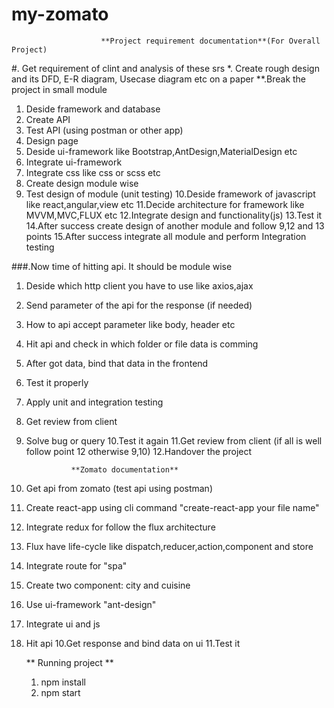# my-zomato

                        **Project requirement documentation**(For Overall Project)

#. Get requirement of clint and analysis of these srs
*. Create rough design and its DFD, E-R diagram, Usecase diagram etc on a paper
**.Break the project in small module
1. Deside framework and database
2. Create API
3. Test API (using postman or other app)
4. Design page
5. Deside ui-framework like Bootstrap,AntDesign,MaterialDesign etc
6. Integrate ui-framework 
7. Integrate css like css or scss etc
8. Create design module wise 
9. Test design of module (unit testing) 
10.Deside framework of javascript like react,angular,view etc
11.Decide architecture for framework like MVVM,MVC,FLUX etc
12.Integrate design and functionality(js)
13.Test it
14.After success create design of another module and follow 9,12 and 13 points
15.After success integrate all module and perform Integration testing

###.Now time of hitting api. It should be module wise
1. Deside which http client you have to use like axios,ajax
2. Send parameter of the api for the response (if needed)
3. How to api accept parameter like body, header etc
4. Hit api and check in which folder or file data is comming
5. After got data, bind that data in the frontend
6. Test it properly
7. Apply unit and integration testing
8. Get review from client
9. Solve bug or query
10.Test it again
11.Get review from client (if all is well follow point 12 otherwise 9,10)
12.Handover the project  

                 **Zomato documentation**
1. Get api from zomato (test api using postman)
2. Create react-app using cli command "create-react-app your file name"
3. Integrate redux for follow the flux architecture
4. Flux have life-cycle like dispatch,reducer,action,component and store
5. Integrate route for "spa"
6. Create two component: city and cuisine
7. Use ui-framework "ant-design"  
8. Integrate ui and js
9. Hit api
10.Get response and bind data on ui
11.Test it
 
      ** Running project **
	 1. npm install
	 2. npm start
